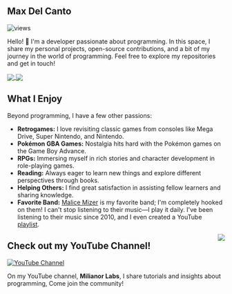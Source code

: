 ## Max Del Canto

![views](https://komarev.com/ghpvc/?username=maxmx03&color=c678dd)

Hello! 👋 I'm a developer passionate about programming. In this space, I share my personal projects, open-source contributions, and a bit of my journey in the world of programming. Feel free to explore my repositories and get in touch!

<a href="https://github.com/anuraghazra/github-readme-stats">
  <img align="center" src="https://github-readme-stats.vercel.app/api?username=maxmx03&bg_color=1c1f24&title_color=c678dd&text_color=a9a1e1&border_color=c678dd" />
</a>
<a href="https://github.com/anuraghazra/github-readme-stats">
  <img align="center" src="https://github-readme-stats.vercel.app/api/top-langs/?username=maxmx03&layout=compact&bg_color=1c1f24&title_color=c678dd&text_color=bbc2cf&border_color=c678dd&langs_count=10&exclude_repo=milianor-vim,nvim-ide-do-zero,curso-lua&hide=vue,html" />
</a>

## What I Enjoy

Beyond programming, I have a few other passions:

* **Retrogames:** I love revisiting classic games from consoles like Mega Drive, Super Nintendo, and Nintendo.
* **Pokémon GBA Games:** Nostalgia hits hard with the Pokémon games on the Game Boy Advance.
* **RPGs:** Immersing myself in rich stories and character development in role-playing games.
* **Reading:** Always eager to learn new things and explore different perspectives through books.
* **Helping Others:** I find great satisfaction in assisting fellow learners and sharing knowledge.
* **Favorite Band:** [Malice Mizer](https://en.wikipedia.org/wiki/Malice_Mizer) is my favorite band; I'm completely hooked on them! I can't stop listening to their music—I play it daily. I've been listening to their music since 2010, and I even created a YouTube [playlist](https://youtube.com/playlist?list=PLRQTSis2KT5FiaOC7_yi2MMA-4og0g12Q&si=_KPdnE5DahTQG6bB).

<a href="https://youtu.be/0R4jIyg12YY?si=wbmR2S_bMxUicQtu">
 <img src="https://github.com/user-attachments/assets/34f05dba-7221-4a3b-8436-6d53ce49f9ec" align="right">
</a>

## Check out my YouTube Channel!

[![YouTube Channel](https://img.shields.io/badge/YouTube-Milianor%20Labs-c678dd?style=for-the-badge&logo=youtube&logoColor=bbc2cf)](https://www.youtube.com/channel/UCITtX6ezIfzuDK3iR5DrbsA)

On my YouTube channel, **Milianor Labs**, I share tutorials and insights about programming, Come join the community!
